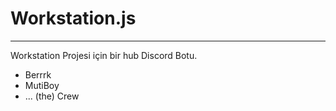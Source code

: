 <h1 fontsize="32px">Workstation.js</h1>
<hr>
<p fontsize="18px">Workstation Projesi için bir hub Discord Botu.</p>
<ul>
    <li>Berrrk</li>
    <li>MutiBoy</li>
    <li>... (the) Crew</li>
</ul>
